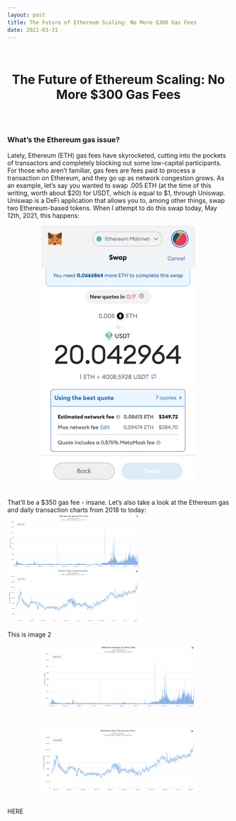 ```yaml
---
layout: post
title: The Future of Ethereum Scaling: No More $300 Gas Fees
date: 2021-03-31
---
```

<style>
.imgContainer{
    float:left;
}
</style>
<br/>
<h1 style="font-weight: bold; text-align: center;">The Future of Ethereum Scaling: No More $300 Gas Fees</h1>
<br/>
<br/>

### **What’s the Ethereum gas issue?**
Lately, Ethereum (ETH) gas fees have skyrocketed, cutting into the pockets of transactors and completely blocking out some low-capital participants. For those who aren’t familiar, gas fees are fees paid to process a transaction on Ethereum, and they go up as network congestion grows. As an example, let’s say you wanted to swap .005 ETH (at the time of this writing, worth about $20) for USDT, which is equal to $1, through Uniswap. Uniswap is a DeFi application that allows you to, among other things, swap two Ethereum-based tokens. When I attempt to do this swap today, May 12th, 2021, this happens:
<br/>
<p align="center">
  <img src="ETHSwap.jpg" width="350" title="ETH for USDT Swap">
</p>
<br/>
That’ll be a $350 gas fee - insane. Let’s also take a look at the Ethereum gas and daily transaction charts from 2018 to today:
<br/>
<div class="images">
    <div class="imgContainer">
        <img src="ETHGas.png" width="300"/>
    </div>
    <div class="imgContainer">
        <img src="ETHTransactions.png" width="300"/>
        <p>This is image 2</p>
    </div>
</div>



<p align="center">
  <img src="ETHGas.png" width="350" title="ETH for USDT Swap">
</p>
<br/>
<p align="center">
  <img src="ETHTransactions.png" width="350" title="ETH for USDT Swap">
</p>
<br/>
HERE
<br/>
<br/>
